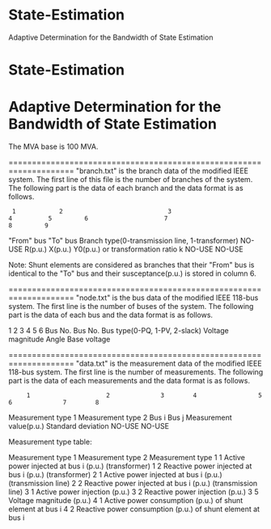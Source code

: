 # State-Estimation 
Adaptive Determination for the Bandwidth of State Estimation
# State-Estimation
Adaptive Determination for the Bandwidth of State Estimation
====================================================================
The MVA base is 100 MVA.

====================================================================
"branch.txt" is the branch data of the modified IEEE system.
The first line of this file is the number of branches of the system.
The following part is the data of each branch and the data format is as follows.

     1            2                             3                              4          5         6                     7                          8         9
"From" bus    "To" bus    Branch type(0-transmission line, 1-transformer)    NO-USE    R(p.u.)   X(p.u.)    Y0(p.u.) or transformation ratio k    NO-USE    NO-USE

Note: Shunt elements are considered as branches that their "From" bus is identical to the "To" bus and their susceptance(p.u.) is stored in column 6.

====================================================================
"node.txt" is the bus data of the modified IEEE 118-bus system.
The first line is the number of buses of the system.
The following part is the data of each bus and the data format is as follows.

   1          2                       3                         4             5           6
Bus No.    Bus No.    Bus type(0-PQ, 1-PV, 2-slack)    Voltage magnitude    Angle    Base voltage 

====================================================================
"data.txt" is the measurement data of the modified IEEE 118-bus system.
The first line is the number of measurements.
The following part is the data of each measurements and the data format is as follows.

         1                     2              3        4                 5                         6              7        8
Measurement type 1    Measurement type 2    Bus i    Bus j    Measurement value(p.u.)    Standard deviation    NO-USE    NO-USE

Measurement type table:

Measurement type 1    Measurement type 2    Measurement type
        1                      1            Active power injected at bus i (p.u.) (transformer)
	1                      2            Reactive power injected at bus i (p.u.) (transformer) 
	2                      1            Active power injected at bus i (p.u.) (transmission line)
	2                      2            Reactive power injected at bus i (p.u.) (transmission line)
	3                      1            Active power injection (p.u.)
	3                      2            Reactive power injection (p.u.)
	3                      5            Voltage magnitude (p.u.)
	4                      1            Active power consumption (p.u.) of shunt element at bus i
	4                      2            Reactive power consumption (p.u.) of shunt element at bus i
